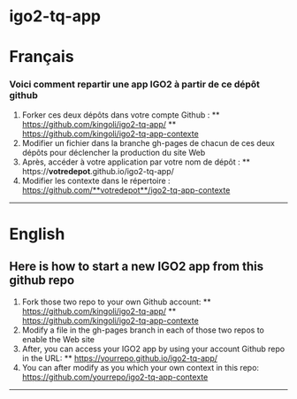 # igo2-tq-app


# Français 
### Voici comment repartir une app IGO2 à partir de ce dépôt github 

1. Forker ces deux dépôts dans votre compte Github :
** https://github.com/kingoli/igo2-tq-app/
** https://github.com/kingoli/igo2-tq-app-contexte
2. Modifier un fichier dans la branche gh-pages de chacun de ces deux dépôts pour déclencher la production du site Web
3. Après, accéder à votre application par votre nom de dépôt :
** https://**votredepot**.github.io/igo2-tq-app/
4. Modifier les contexte dans le répertoire : https://github.com/**votredepot**/igo2-tq-app-contexte

---

# English
## Here is how to start a new IGO2 app from this github repo 

1. Fork those two repo to your own Github account:
** https://github.com/kingoli/igo2-tq-app/
** https://github.com/kingoli/igo2-tq-app-contexte
2. Modify a file in the gh-pages branch in each of those two repos to enable the Web site
3. After, you can access your IGO2 app by using your account Github repo in the URL:
** https://yourrepo.github.io/igo2-tq-app/
4. You can after modify as you which your own context in this repo: https://github.com/yourrepo/igo2-tq-app-contexte

---
